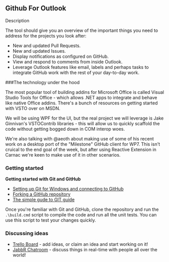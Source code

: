 ## Github For Outlook
Description  

The tool should give you an overview of the important things you need to address for the projects you look after:

* New and updated Pull Requests.
* New and updated Issues.
* Display notifications as configured on GitHub.
* View and respond to comments from inside Outlook.
* Leverage Outlook features like email, labels and perhaps tasks to integrate GitHub work with the rest of your day-to-day work.

###The technology under the hood

The most popular tool of building addins for Microsoft Office is called Visual Studio Tools for Office - which allows .NET apps to integrate and behave like native Office addins. There's a bunch of resources on getting started with VSTO over on MSDN.

We will be using WPF for the UI, but the real project we will leverage is Jake Ginnivan's VSTOContrib libraries - this will allow us to quickly scaffold the code without getting bogged down in COM interop woes.

We're also talking with @aeoth about making use of some of his recent work on a desktop port of the "Milestone" GitHub client for WP7. This isn't cruical to the end goal of the week, but after using Reactive Extension in Carnac we're keen to make use of it in other scenarios.

### Getting started

**Getting started with Git and GitHub**

 * [Setting up Git for Windows and connecting to GitHub](http://help.github.com/win-set-up-git/)
 * [Forking a GitHub repository](http://help.github.com/fork-a-repo/)
 * [The simple gude to GIT guide](http://rogerdudler.github.com/git-guide/)

Once you're familiar with Git and GitHub, clone the repository and run the ```.\build.cmd``` script to compile the code and run all the unit tests. You can use this script to test your changes quickly.

### Discussing ideas 

* [Trello Board](https://trello.com/board/github-tasks-for-outlook/4f4234cdbfa22c0070ac4caa) - add ideas, or claim an idea and start working on it!
* [JabbR Chatroom](http://jabbr.net/#/rooms/code52) - discuss things in real-time with people all over the world!
